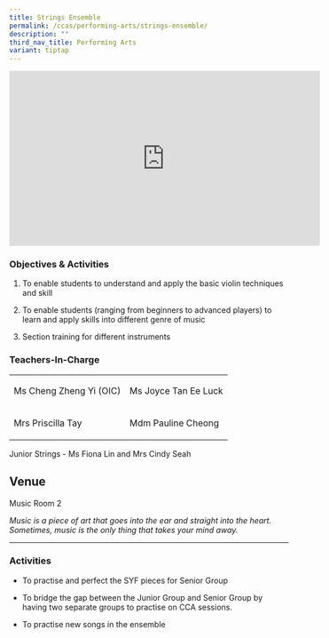 ```yaml
---
title: Strings Ensemble
permalink: /ccas/performing-arts/strings-ensemble/
description: ""
third_nav_title: Performing Arts
variant: tiptap
---
```

<div class="iframe-wrapper">
<iframe height="315" width="560" allowfullscreen="true" frameborder="0" src="https://www.youtube.com/embed/n8Oa7J1crUI?si=nnxAKazeUFv6nfMG"></iframe>
</div>
<h3>Objectives &amp; Activities</h3>
<ol data-tight="true" class="tight">
<li>
<p>To enable students to understand and apply the basic violin techniques
and skill</p>
</li>
<li>
<p>To enable students (ranging from beginners to advanced players) to learn
and apply skills into different genre of music</p>
</li>
<li>
<p>Section training for different instruments</p>
</li>
</ol>
<h3>Teachers-In-Charge</h3>
<table style="minWidth: 50px">
<colgroup>
<col>
<col>
</colgroup>
<tbody>
<tr>
<td rowspan="1" colspan="1">
<p>Ms Cheng Zheng Yi (OIC)</p>
</td>
<td rowspan="1" colspan="1">
<p>Ms Joyce Tan Ee Luck</p>
</td>
</tr>
<tr>
<td rowspan="1" colspan="1">
<p>Mrs Priscilla Tay</p>
</td>
<td rowspan="1" colspan="1">
<p>Mdm Pauline Cheong</p>
</td>
</tr>
</tbody>
</table>
<p></p>
<p>Junior Strings - Ms Fiona Lin and Mrs Cindy Seah
<br>
</p>
<h2>Venue</h2>
<p>Music Room 2</p>
<p><em>Music is a piece of art that goes into the ear and straight into the heart. Sometimes, music is the only thing that takes your mind away.</em>
</p>
<hr>
<h3>Activities</h3>
<ul data-tight="true" class="tight">
<li>
<p>To practise and perfect the SYF pieces for Senior Group</p>
</li>
<li>
<p>To bridge the gap between the Junior Group and Senior Group by having
two separate groups to practise on CCA sessions.</p>
</li>
<li>
<p>To practise new songs in the ensemble</p>
<p></p>
</li>
</ul>
<p></p>